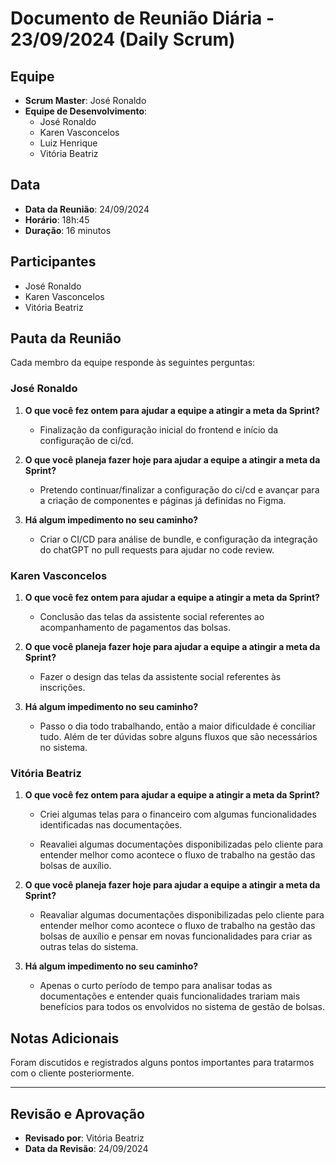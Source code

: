 # Documento de Reunião Diária - 23/09/2024 (Daily Scrum)

## Equipe
- **Scrum Master**: José Ronaldo
- **Equipe de Desenvolvimento**:
  - José Ronaldo
  - Karen Vasconcelos
  - Luiz Henrique
  - Vitória Beatriz

## Data
- **Data da Reunião**: 24/09/2024
- **Horário**: 18h:45
- **Duração**: 16 minutos

## Participantes
  - José Ronaldo
  - Karen Vasconcelos
  - Vitória Beatriz

## Pauta da Reunião
Cada membro da equipe responde às seguintes perguntas:

### José Ronaldo
1. **O que você fez ontem para ajudar a equipe a atingir a meta da Sprint?**
   - Finalização da configuração inicial do frontend e início da configuração de ci/cd.

2. **O que você planeja fazer hoje para ajudar a equipe a atingir a meta da Sprint?**
   - Pretendo continuar/finalizar a configuração do ci/cd e avançar para a criação de componentes e páginas já definidas no Figma.

3. **Há algum impedimento no seu caminho?**
   - Criar o CI/CD para análise de bundle, e configuração da integração do chatGPT no pull requests para ajudar no code review.

### Karen Vasconcelos
1. **O que você fez ontem para ajudar a equipe a atingir a meta da Sprint?**
   - Conclusão das telas da assistente social referentes ao acompanhamento de pagamentos das bolsas.

2. **O que você planeja fazer hoje para ajudar a equipe a atingir a meta da Sprint?**
   - Fazer o design das telas da assistente social referentes às inscrições.

3. **Há algum impedimento no seu caminho?**
   - Passo o dia todo trabalhando, então a maior dificuldade é conciliar tudo. Além de ter dúvidas sobre alguns fluxos que são necessários no sistema.

### Vitória Beatriz
1. **O que você fez ontem para ajudar a equipe a atingir a meta da Sprint?**
   - Criei algumas telas para o  financeiro com algumas funcionalidades identificadas nas documentações.

   - Reavaliei algumas documentações disponibilizadas pelo cliente para entender melhor como acontece o fluxo de trabalho na gestão das bolsas de auxílio.


2. **O que você planeja fazer hoje para ajudar a equipe a atingir a meta da Sprint?**
   - Reavaliar algumas documentações disponibilizadas pelo cliente para entender melhor como acontece o fluxo de trabalho na gestão das bolsas de auxílio e pensar em novas funcionalidades para criar as outras telas do sistema.

3. **Há algum impedimento no seu caminho?**
   - Apenas o curto período de tempo para analisar todas as documentações e entender quais funcionalidades trariam mais benefícios para todos os envolvidos no sistema de gestão de bolsas.

## Notas Adicionais
Foram discutidos e registrados alguns pontos importantes para tratarmos com o cliente posteriormente.

---

## Revisão e Aprovação
- **Revisado por**: Vitória Beatriz
- **Data da Revisão**: 24/09/2024
